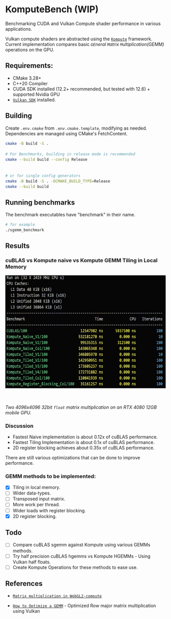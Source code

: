 # KomputeBench (WIP)
Benchmarking CUDA and Vulkan Compute shader performance in various applications.

Vulkan compute shaders are abstracted using the [`Kompute`](https://github.com/KomputeProject/kompute) framework.
Current implementation compares basic *`GE`neral `M`atrix `M`ultiplication(GEMM)* operations on the GPU.

## Requirements:
- CMake 3.28+
- C++20 Compiler
- CUDA SDK installed (12.2+ recommended, but tested with 12.6) + supported Nvidia GPU
- [`Vulkan SDK`](https://vulkan.lunarg.com/) installed.

## Building
Create `.env.cmake` from `.env.cmake.template`, modifying as needed. Dependencies are managed using CMake's FetchContent.

```bash
cmake -B build -S .

# For Benchmarks, building in release mode is recommended
cmake --build build --config Release


# or for single config generators
cmake -B build -S . -DCMAKE_BUILD_TYPE=Release
cmake --build build
```

## Running benchmarks
The benchmark executables have "benchmark" in their name.
```bash
# for example
./sgemm_benchmark
```

## Results

### cuBLAS vs Kompute naive vs Kompute GEMM Tiling in Local Memory
<!-- ![cuBLAS vs Kompute naive vs Kompute GEMM Tiling in Local Memory](./images/sgemm_benchmark.png =937x516) -->
<img src="./images/sgemm_benchmark.png" width="642" height="354" alt="cuBLAS vs Kompute naive vs Kompute GEMM Tiling in Local Memory">

<br> <br>
*Two 4096x4096 32bit `float` matrix multiplication on an RTX 4080 12GB mobile GPU.* 

### Discussion

* Fastest Naive implementation is about 0.12x of cuBLAS performance.
* Fastest Tiling Implementation is about 0.1x of cuBLAS performance.
* 2D register blocking achieves about 0.35x of cuBLAS performance.

There are still various optimizations that can be done to improve performance.

### GEMM methods to be implemented:
- [x] Tiling in local memory.
- [ ] Wider data-types.
- [ ] Transposed input matrix.
- [ ] More work per thread.
- [ ] Wider loads with register blocking.
- [X] 2D register blocking.

## Todo
- [ ] Compare cuBLAS sgemm against Kompute using various GEMMs methods.
- [ ] Try half precision cuBLAS hgemms vs Kompute HGEMMs - Using Vulkan half floats.
- [ ] Create Kompute Operations for these methods to ease use.

## References
* [`Matrix multiplication in WebGL2-compute`](https://www.ibiblio.org/e-notes/webgl/gpu/mul/sgemm.htm)

* [`How to Optimize a GEMM`](https://github.com/tpoisonooo/how-to-optimize-gemm/) -  Optimized Row major matrix multiplication using Vulkan 

